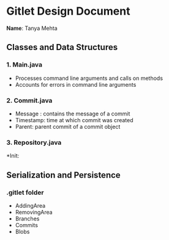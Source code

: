 # Gitlet Design Document

**Name**: Tanya Mehta

## Classes and Data Structures
### 1. Main.java
* Processes command line arguments and calls on methods 
* Accounts for errors in command line arguments

### 2. Commit.java
* Message : contains the message of a commit
* Timestamp: time at which commit was created
* Parent: parent commit of a commit object

### 3. Repository.java
*Init: 


## Serialization and Persistence
### .gitlet folder
* AddingArea
* RemovingArea
* Branches
* Commits
* Blobs

